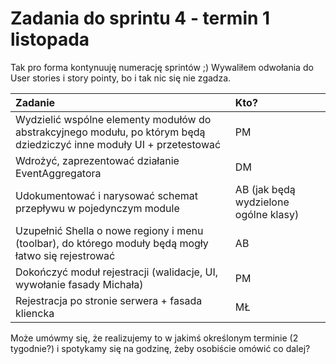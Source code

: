 # Zadania do sprintu 4 - termin 1 listopada #

Tak pro forma kontynuuję numerację sprintów ;)
Wywaliłem odwołania do User stories i story pointy, bo i tak nic się nie zgadza.

| **Zadanie** | **Kto?** |
|:------------|:---------|
| Wydzielić wspólne elementy modułów do abstrakcyjnego modułu, po którym będą dziedziczyć inne moduły UI + przetestować | PM |
| Wdrożyć, zaprezentować działanie EventAggregatora | DM |
| Udokumentować i narysować schemat przepływu w pojedynczym module | AB (jak będą wydzielone ogólne klasy) |
| Uzupełnić Shella o nowe regiony i menu (toolbar), do którego moduły będą mogły łatwo się rejestrować | AB |
| Dokończyć moduł rejestracji (walidacje, UI, wywołanie fasady Michała) | PM |
| Rejestracja po stronie serwera + fasada kliencka | MŁ |

Może umówmy się, że realizujemy to w jakimś określonym terminie (2 tygodnie?) i spotykamy się na godzinę, żeby osobiście omówić co dalej?